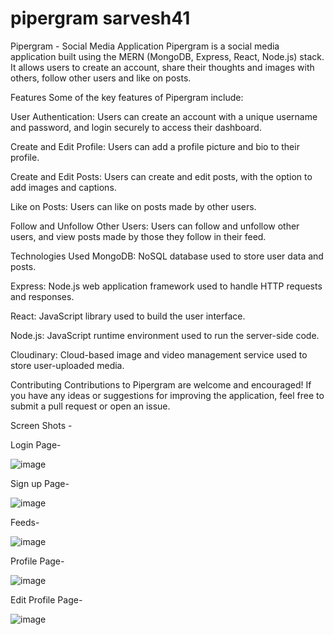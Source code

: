 # pipergram sarvesh41
Pipergram - Social Media Application
Pipergram is a social media application built using the MERN (MongoDB, Express, React, Node.js) stack. It allows users to create an account, share their thoughts and images with others, follow other users and like on posts.

Features
Some of the key features of Pipergram include:

User Authentication: Users can create an account with a unique username and password, and login securely to access their dashboard.

Create and Edit Profile: Users can add a profile picture and  bio to their profile.

Create and Edit Posts: Users can create and edit posts, with the option to add images and captions.

Like on Posts: Users can like on posts made by other users.

Follow and Unfollow Other Users: Users can follow and unfollow other users, and view posts made by those they follow in their feed.

Technologies Used
MongoDB: NoSQL database used to store user data and posts.

Express: Node.js web application framework used to handle HTTP requests and responses.

React: JavaScript library used to build the user interface.

Node.js: JavaScript runtime environment used to run the server-side code.

Cloudinary: Cloud-based image and video management service used to store user-uploaded media.

Contributing
Contributions to Pipergram are welcome and encouraged! If you have any ideas or suggestions for improving the application, feel free to submit a pull request or open an issue.

Screen Shots -

Login Page-

![image](https://user-images.githubusercontent.com/85078565/232283706-555c478c-1ffc-422e-916d-e7c9d338215c.png)

Sign up Page- 

![image](https://user-images.githubusercontent.com/85078565/232288973-ff348576-19dd-47db-8bd9-38b02ab0c485.png)

Feeds-

![image](https://user-images.githubusercontent.com/85078565/232288988-91a6a7c7-b53c-49e7-8c9c-b6c655265cdc.png)

Profile Page-

![image](https://user-images.githubusercontent.com/85078565/232289179-4eb769a9-6692-40d7-82f7-0c5f0dc001a4.png)

Edit Profile Page-

![image](https://user-images.githubusercontent.com/85078565/232289146-d714076c-22f9-489c-b0f2-47bde24146ff.png)




